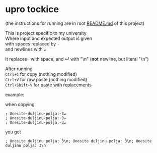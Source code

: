 # upro tockice

(the instructions for running are in root [README.md](../) of this project)  

This is project specific to my university  
Where input and expected output is given  
with spaces replaced by `·`  
and newlines with `↵`  

It replaces · with space, and ↵ with "\n" (**not** newline, but literal "\n")

After running  
`Ctrl+C` for copy (nothing modified)  
`Ctrl+V` for raw paste (nothing modified)  
`Ctrl+Shift+V` for paste with replacements  

example:

when copying

```
; Unesite·duljinu·polja:·3↵
; Unesite·duljinu·polja:·3↵
; Unesite·duljinu·polja:·3↵
```
you get  
```
; Unesite duljinu polja: 3\n; Unesite duljinu polja: 3\n; Unesite duljinu polja: 3\n
```
